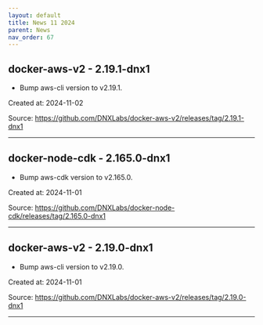 ```yaml
---
layout: default
title: News 11 2024
parent: News
nav_order: 67
---
```




## docker-aws-v2 - 2.19.1-dnx1
- Bump aws-cli version to v2.19.1.

Created at: 2024-11-02

<!-- TODO: Include source link to the version tag -->
Source: https://github.com/DNXLabs/docker-aws-v2/releases/tag/2.19.1-dnx1

---


## docker-node-cdk - 2.165.0-dnx1
- Bump aws-cdk version to v2.165.0.

Created at: 2024-11-01

<!-- TODO: Include source link to the version tag -->
Source: https://github.com/DNXLabs/docker-node-cdk/releases/tag/2.165.0-dnx1

---


## docker-aws-v2 - 2.19.0-dnx1
- Bump aws-cli version to v2.19.0.

Created at: 2024-11-01

<!-- TODO: Include source link to the version tag -->
Source: https://github.com/DNXLabs/docker-aws-v2/releases/tag/2.19.0-dnx1

---

